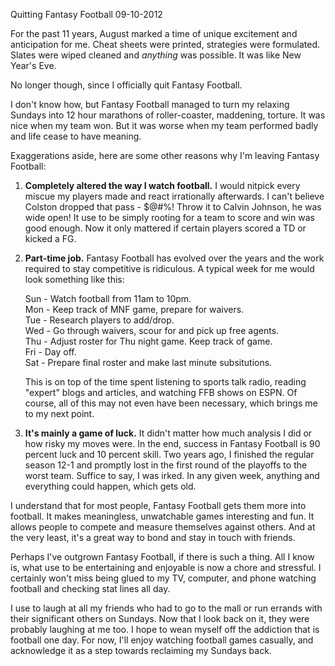 Quitting Fantasy Football
09-10-2012

For the past 11 years, August marked a time of unique excitement and anticipation for me. Cheat sheets were printed, strategies were formulated. Slates were wiped cleaned and *anything*  was possible. It was like New Year's Eve.

No longer though, since I officially quit Fantasy Football.

I don't know how, but Fantasy Football managed to turn my relaxing Sundays into 12 hour marathons of roller-coaster, maddening, torture. It was nice when my team won. But it was worse when my team performed badly and life cease to have meaning.

Exaggerations aside, here are some other reasons why I'm leaving Fantasy Football:

1. **Completely altered the way I watch football.** I would nitpick every miscue my players made and react irrationally afterwards. I can't believe Colston dropped that pass - $@#%! Throw it to Calvin Johnson, he was wide open! It use to be simply rooting for a team to score and win was good enough. Now it only mattered if certain players scored a TD or kicked a FG.

2. **Part-time job.** Fantasy Football has evolved over the years and the work required to stay competitive is ridiculous. A typical week for me would look something like this:

    Sun - Watch football from 11am to 10pm.  
    Mon - Keep track of MNF game, prepare for waivers.  
    Tue - Research players to add/drop.  
    Wed - Go through waivers, scour for and pick up free agents.  
    Thu - Adjust roster for Thu night game. Keep track of game.  
    Fri - Day off.  
    Sat - Prepare final roster and make last minute subsitutions.

    This is on top of the time spent listening to sports talk radio, reading "expert" blogs and articles, and watching FFB shows on ESPN. Of course, all of this may not even have been necessary, which brings me to my next point.

3. **It's mainly a game of luck.** It didn't matter how much analysis I did or how risky my moves were. In the end, success in Fantasy Football is 90 percent luck and 10 percent skill. Two years ago, I finished the regular season 12-1 and promptly lost in the first round of the playoffs to the worst team. Suffice to say, I was irked. In any given week, anything and everything could happen, which gets old.

I understand that for most people, Fantasy Football gets them more into football. It makes meaningless, unwatchable games interesting and fun. It allows people to compete and measure themselves against others. And at the very least, it's a great way to bond and stay in touch with friends.

Perhaps I've outgrown Fantasy Football, if there is such a thing. All I know is, what use to be entertaining and enjoyable is now a chore and stressful. I certainly won't miss being glued to my TV, computer, and phone watching football and checking stat lines all day.

I use to laugh at all my friends who had to go to the mall or run errands with their significant others on Sundays. Now that I look back on it, they were probably laughing at me too. I hope to wean myself off the addiction that is football one day. For now, I'll enjoy watching football games casually, and acknowledge it as a step towards reclaiming my Sundays back.
